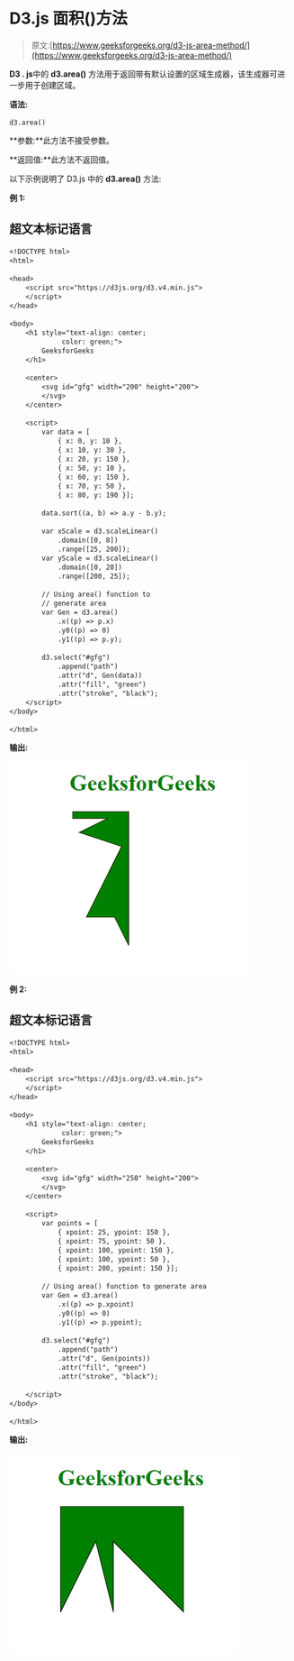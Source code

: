 # D3.js 面积()方法

> 原文:[https://www.geeksforgeeks.org/d3-js-area-method/](https://www.geeksforgeeks.org/d3-js-area-method/)

**D3 . js**中的 **d3.area()** 方法用于返回带有默认设置的区域生成器，该生成器可进一步用于创建区域。

**语法:**

```
d3.area()
```

**参数:**此方法不接受参数。

**返回值:**此方法不返回值。

以下示例说明了 D3.js 中的 **d3.area()** 方法:

**例 1:**

## 超文本标记语言

```
<!DOCTYPE html>
<html>

<head>
    <script src="https://d3js.org/d3.v4.min.js">
    </script>
</head>

<body>
    <h1 style="text-align: center;
             color: green;">
        GeeksforGeeks
    </h1>

    <center>
        <svg id="gfg" width="200" height="200">
        </svg>
    </center>

    <script>
        var data = [
            { x: 0, y: 10 },
            { x: 10, y: 30 },
            { x: 20, y: 150 },
            { x: 50, y: 10 },
            { x: 60, y: 150 },
            { x: 70, y: 50 },
            { x: 80, y: 190 }];

        data.sort((a, b) => a.y - b.y);

        var xScale = d3.scaleLinear()
            .domain([0, 8])
            .range([25, 200]);
        var yScale = d3.scaleLinear()
            .domain([0, 20])
            .range([200, 25]);

        // Using area() function to
        // generate area
        var Gen = d3.area()
            .x((p) => p.x)
            .y0((p) => 0)
            .y1((p) => p.y);

        d3.select("#gfg")
            .append("path")
            .attr("d", Gen(data))
            .attr("fill", "green")
            .attr("stroke", "black");
    </script>
</body>

</html>
```

**输出:**

![](img/4e38b1afdc182bd37fd14a1fcf02f723.png)

**例 2:**

## 超文本标记语言

```
<!DOCTYPE html>
<html>

<head>
    <script src="https://d3js.org/d3.v4.min.js">
    </script>
</head>

<body>
    <h1 style="text-align: center; 
             color: green;">
        GeeksforGeeks
    </h1>

    <center>
        <svg id="gfg" width="250" height="200">
        </svg>
    </center>

    <script>
        var points = [
            { xpoint: 25, ypoint: 150 },
            { xpoint: 75, ypoint: 50 },
            { xpoint: 100, ypoint: 150 },
            { xpoint: 100, ypoint: 50 },
            { xpoint: 200, ypoint: 150 }];

        // Using area() function to generate area
        var Gen = d3.area()
            .x((p) => p.xpoint)
            .y0((p) => 0)
            .y1((p) => p.ypoint);

        d3.select("#gfg")
            .append("path")
            .attr("d", Gen(points))
            .attr("fill", "green")
            .attr("stroke", "black");

    </script>
</body>

</html>
```

**输出:**

![](img/3b0d127a572b6cc0c830143562ba2048.png)